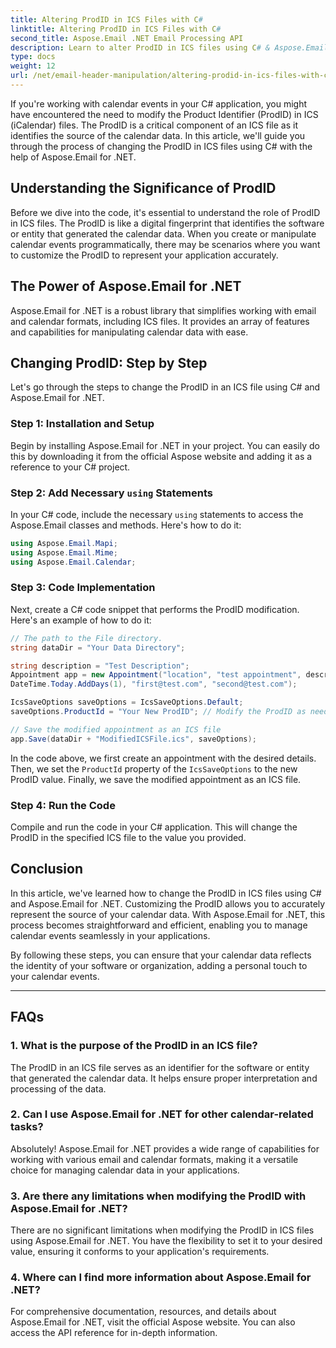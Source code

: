 ```yaml
---
title: Altering ProdID in ICS Files with C#
linktitle: Altering ProdID in ICS Files with C#
second_title: Aspose.Email .NET Email Processing API
description: Learn to alter ProdID in ICS files using C# & Aspose.Email for .NET. Step-by-step guide & code. Ensure data integrity & compatibility. 
type: docs
weight: 12
url: /net/email-header-manipulation/altering-prodid-in-ics-files-with-csharp/
---
```


If you're working with calendar events in your C# application, you might have encountered the need to modify the Product Identifier (ProdID) in ICS (iCalendar) files. The ProdID is a critical component of an ICS file as it identifies the source of the calendar data. In this article, we'll guide you through the process of changing the ProdID in ICS files using C# with the help of Aspose.Email for .NET.

## Understanding the Significance of ProdID

Before we dive into the code, it's essential to understand the role of ProdID in ICS files. The ProdID is like a digital fingerprint that identifies the software or entity that generated the calendar data. When you create or manipulate calendar events programmatically, there may be scenarios where you want to customize the ProdID to represent your application accurately.

## The Power of Aspose.Email for .NET

Aspose.Email for .NET is a robust library that simplifies working with email and calendar formats, including ICS files. It provides an array of features and capabilities for manipulating calendar data with ease.

## Changing ProdID: Step by Step

Let's go through the steps to change the ProdID in an ICS file using C# and Aspose.Email for .NET.

### Step 1: Installation and Setup

Begin by installing Aspose.Email for .NET in your project. You can easily do this by downloading it from the official Aspose website and adding it as a reference to your C# project.

### Step 2: Add Necessary `using` Statements

In your C# code, include the necessary `using` statements to access the Aspose.Email classes and methods. Here's how to do it:

```csharp
using Aspose.Email.Mapi;
using Aspose.Email.Mime;
using Aspose.Email.Calendar;
```

### Step 3: Code Implementation

Next, create a C# code snippet that performs the ProdID modification. Here's an example of how to do it:

```csharp
// The path to the File directory.
string dataDir = "Your Data Directory";

string description = "Test Description";
Appointment app = new Appointment("location", "test appointment", description, DateTime.Today,
DateTime.Today.AddDays(1), "first@test.com", "second@test.com");

IcsSaveOptions saveOptions = IcsSaveOptions.Default;
saveOptions.ProductId = "Your New ProdID"; // Modify the ProdID as needed

// Save the modified appointment as an ICS file
app.Save(dataDir + "ModifiedICSFile.ics", saveOptions);
```

In the code above, we first create an appointment with the desired details. Then, we set the `ProductId` property of the `IcsSaveOptions` to the new ProdID value. Finally, we save the modified appointment as an ICS file.

### Step 4: Run the Code

Compile and run the code in your C# application. This will change the ProdID in the specified ICS file to the value you provided.

## Conclusion

In this article, we've learned how to change the ProdID in ICS files using C# and Aspose.Email for .NET. Customizing the ProdID allows you to accurately represent the source of your calendar data. With Aspose.Email for .NET, this process becomes straightforward and efficient, enabling you to manage calendar events seamlessly in your applications.

By following these steps, you can ensure that your calendar data reflects the identity of your software or organization, adding a personal touch to your calendar events.

---

## FAQs

### 1. What is the purpose of the ProdID in an ICS file?

The ProdID in an ICS file serves as an identifier for the software or entity that generated the calendar data. It helps ensure proper interpretation and processing of the data.

### 2. Can I use Aspose.Email for .NET for other calendar-related tasks?

Absolutely! Aspose.Email for .NET provides a wide range of capabilities for working with various email and calendar formats, making it a versatile choice for managing calendar data in your applications.

### 3. Are there any limitations when modifying the ProdID with Aspose.Email for .NET?

There are no significant limitations when modifying the ProdID in ICS files using Aspose.Email for .NET. You have the flexibility to set it to your desired value, ensuring it conforms to your application's requirements.

### 4. Where can I find more information about Aspose.Email for .NET?

For comprehensive documentation, resources, and details about Aspose.Email for .NET, visit the official Aspose website. You can also access the API reference for in-depth information.
